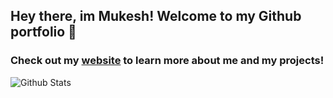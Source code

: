 ## Hey there, im Mukesh! Welcome to my Github portfolio 👋

### Check out my [website][website] to learn more about me and my projects!

<img align="left" alt="Github Stats" src="https://github-readme-stats.codestackr.vercel.app/api?username=mukesh-mandan&show_icons=true&hide_border=true" />

<!-- [![Top Langs](https://github-readme-stats.vercel.app/api/top-langs/?username=mukesh-mandan)] -->

[website]: https://http//www.mukeshmandan.tech

